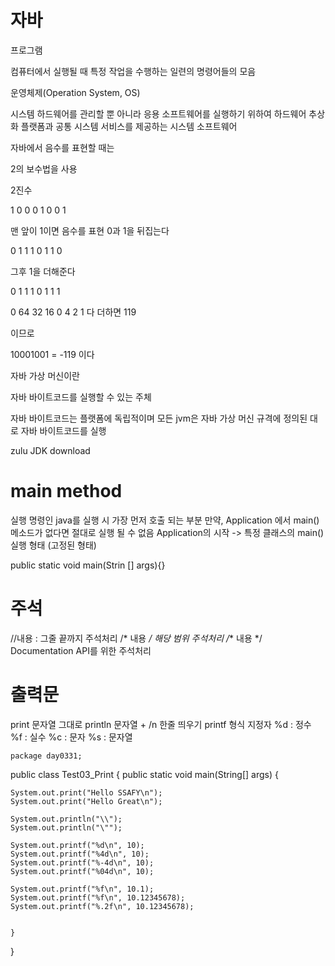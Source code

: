 # 자바

프로그램

컴퓨터에서 실행될 때 특정 작업을 수행하는 일련의 명령어들의 모음

운영체제(Operation System, OS)

시스템 하드웨어를 관리할 뿐 아니라 응용 소프트웨어를 실행하기 위하여 하드웨어 추상화 플랫폼과 공통 시스템 서비스를 제공하는 시스템 소프트웨어

자바에서 음수를 표현할 때는 

2의 보수법을 사용

2진수 

1 0 0 0 1 0 0 1  

맨 앞이 1이면 음수를 표현  0과 1을 뒤집는다

 0 1 1 1 0 1 1 0

그후 1을 더해준다

0 1 1 1 0 1 1 1

0 64 32 16 0 4 2 1  다 더하면 119

이므로 

10001001 = -119 이다

자바 가상 머신이란

자바 바이트코드를 실행할 수 있는 주체

자바 바이트코드는 플랫폼에 독립적이며 모든 jvm은 자바 가상 머신 규격에 정의된 대로 자바 바이트코드를 실행

zulu JDK download

# main method
실행 명령인 java를 실행 시 가장 먼저 호출 되는 부분
만약, Application 에서 main() 메소드가 없다면 절대로 실행 될 수 없음
Application의 시작 -> 특정 클래스의 main() 실행
형태 (고정된 형태)

public static void main(Strin [] args){}

# 주석
//내용 : 그줄 끝까지 주석처리
/* 내용 */  해당 범위 주석처리
/** 내용 */ Documentation API를 위한 주석처리

 # 출력문
 print   문자열 그대로
 println  문자열 + /n  한줄 띄우기
 printf  형식 지정자
    %d : 정수
    %f : 실수
    %c : 문자
    %s : 문자열

    package day0331;

public class Test03_Print {
	public static void main(String[] args) {
		
	System.out.print("Hello SSAFY\n");
	System.out.print("Hello Great\n");
	
	System.out.println("\\");
	System.out.println("\"");
	
	System.out.printf("%d\n", 10);
	System.out.printf("%4d\n", 10);
	System.out.printf("%-4d\n", 10);
	System.out.printf("%04d\n", 10);
	
	System.out.printf("%f\n", 10.1);
	System.out.printf("%f\n", 10.12345678);
	System.out.printf("%.2f\n", 10.12345678);
	
	
	}
}


